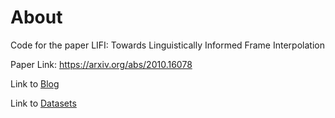 # About

Code for the paper LIFI: Towards Linguistically Informed Frame Interpolation

Paper Link: https://arxiv.org/abs/2010.16078

Link to [Blog](https://www.notion.so/Linguistically-Informed-Speech-Video-Reconstruction-cc7d18562b0c4c4abe7ae1841f8be00c)

Link to [Datasets](https://sites.google.com/view/yaman-kumar/speech-and-language/linguistically-informed-lrs-3-dataset)
